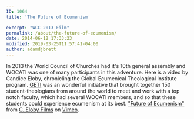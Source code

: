 ```yaml
---
ID: 1064
title: 'The Future of Ecumenism'

excerpt: "WCC 2013 Film"
permalink: /about/the-future-of-ecumenism/
date: 2014-06-12 17:33:23
modified: 2019-03-25T11:57:41-04:00
author: adamdjbrett
---
```

In 2013 the World Council of Churches had it's 10th general assembly and WOCATI was one of many participants in this adventure. Here is a video by Candice Eloby, chronicling the Global Ecumenical Theological Institute program. [GETI](http://www.globethics.net/web/gtl/ "GETI") was an wonderful initiative that brought together 150 student-theologians from around the world to meet and work with a top notch faculty, which had several WOCATI members, and so that these students could experience ecumenism at its best. ["Future of Ecumenism"](http://vimeo.com/96104820) from [C. Eloby Films](http://vimeo.com/celobyfilms) on [Vimeo](https://vimeo.com).
